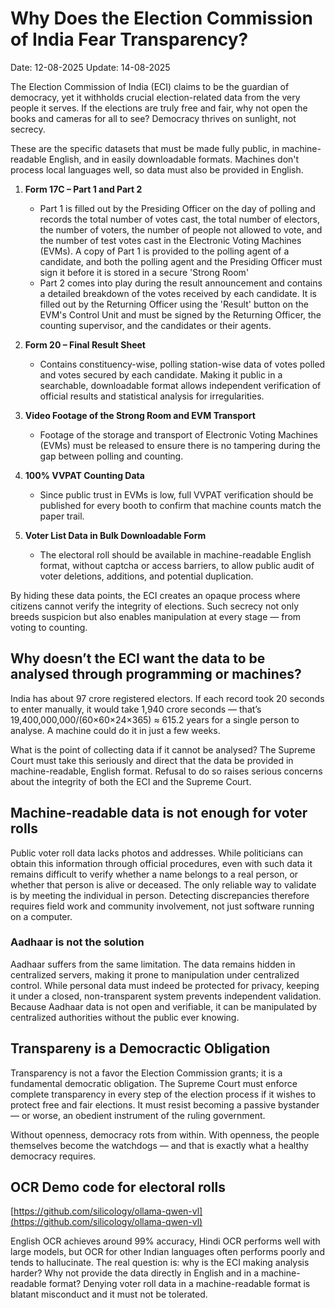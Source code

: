 # Why Does the Election Commission of India Fear Transparency?

Date: 12-08-2025
Update: 14-08-2025



The Election Commission of India (ECI) claims to be the guardian of democracy, yet it withholds crucial election-related data from the very people it serves. If the elections are truly free and fair, why not open the books and cameras for all to see? Democracy thrives on sunlight, not secrecy.

These are the specific datasets that must be made fully public, in machine-readable English, and in easily downloadable formats. Machines don't process local languages well, so data must also be provided in English.

1. **Form 17C – Part 1 and Part 2**

   * Part 1 is filled out by the Presiding Officer on the day of polling and records the total number of votes cast, the total number of electors, the number of voters, the number of people not allowed to vote, and the number of test votes cast in the Electronic Voting Machines (EVMs).  A copy of Part 1 is provided to the polling agent of a candidate, and both the polling agent and the Presiding Officer must sign it before it is stored in a secure 'Strong Room'
   * Part 2 comes into play during the result announcement and contains a detailed breakdown of the votes received by each candidate. It is filled out by the Returning Officer using the 'Result' button on the EVM's Control Unit and must be signed by the Returning Officer, the counting supervisor, and the candidates or their agents.

2. **Form 20 – Final Result Sheet**

   * Contains constituency-wise, polling station-wise data of votes polled and votes secured by each candidate.
     Making it public in a searchable, downloadable format allows independent verification of official results and statistical analysis for irregularities.

3. **Video Footage of the Strong Room and EVM Transport**

   * Footage of the storage and transport of Electronic Voting Machines (EVMs) must be released to ensure there is no tampering during the gap between polling and counting.

4. **100% VVPAT Counting Data**

   * Since public trust in EVMs is low, full VVPAT verification should be published for every booth to confirm that machine counts match the paper trail.

5. **Voter List Data in Bulk Downloadable Form**

   * The electoral roll should be available in machine-readable English format, without captcha or access barriers, to allow public audit of voter deletions, additions, and potential duplication.


By hiding these data points, the ECI creates an opaque process where citizens cannot verify the integrity of elections. Such secrecy not only breeds suspicion but also enables manipulation at every stage — from voting to counting.

## Why doesn’t the ECI want the data to be analysed through programming or machines?

India has about 97 crore registered electors. If each record took 20 seconds to enter manually, it would take 1,940 crore seconds — that’s 19,400,000,000/(60×60×24×365) ≈ 615.2 years for a single person to analyse. A machine could do it in just a few weeks.

What is the point of collecting data if it cannot be analysed? The Supreme Court must take this seriously and direct that the data be provided in machine-readable, English format. Refusal to do so raises serious concerns about the integrity of both the ECI and the Supreme Court.

## Machine-readable data is not enough for voter rolls

Public voter roll data lacks photos and addresses. While politicians can obtain this information through official procedures, even with such data it remains difficult to verify whether a name belongs to a real person, or whether that person is alive or deceased. The only reliable way to validate is by meeting the individual in person. Detecting discrepancies therefore requires field work and community involvement, not just software running on a computer.


### Aadhaar is not the solution

Aadhaar suffers from the same limitation. The data remains hidden in centralized servers, making it prone to manipulation under centralized control. While personal data must indeed be protected for privacy, keeping it under a closed, non-transparent system prevents independent validation. Because Aadhaar data is not open and verifiable, it can be manipulated by centralized authorities without the public ever knowing.


## Transpareny is a Democractic Obligation

Transparency is not a favor the Election Commission grants; it is a fundamental democratic obligation. The Supreme Court must enforce complete transparency in every step of the election process if it wishes to protect free and fair elections. It must resist becoming a passive bystander — or worse, an obedient instrument of the ruling government.

Without openness, democracy rots from within. With openness, the people themselves become the watchdogs — and that is exactly what a healthy democracy requires.


## OCR Demo code for electoral rolls

[https://github.com/silicology/ollama-qwen-vl](https://github.com/silicology/ollama-qwen-vl)

English OCR achieves around 99% accuracy, Hindi OCR performs well with large models, but OCR for other Indian languages often performs poorly and tends to hallucinate. The real question is: why is the ECI making analysis harder? Why not provide the data directly in English and in a machine-readable format? Denying voter roll data in a machine-readable format is blatant misconduct and it must not be tolerated.
